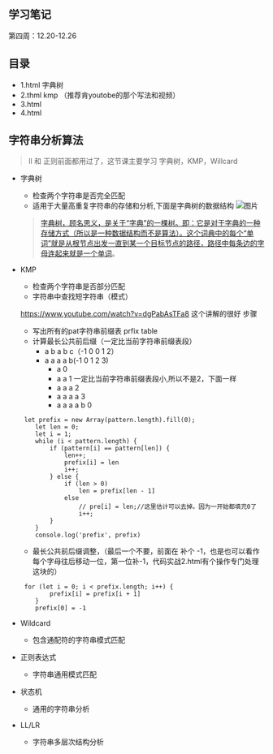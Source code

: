 ## 学习笔记
第四周：12.20-12.26

## 目录
- 1.html  字典树
- 2.thml  kmp （推荐肯youtobe的那个写法和视频）
- 3.html  
- 4.html 

## 字符串分析算法
> ll 和 正则前面都用过了，这节课主要学习 字典树，KMP，Willcard
- 字典树
    - 检查两个字符串是否完全匹配
    - 适用于大量高重复字符串的存储和分析,下面是字典树的数据结构
    ![图片](https://static01.imgkr.com/temp/aa9a9c2202cb4806abcbb1788fb04313.png)

    > [字典树，顾名思义，是关于“字典”的一棵树。即：它是对于字典的一种存储方式（所以是一种数据结构而不是算法）。这个词典中的每个“单词”就是从根节点出发一直到某一个目标节点的路径，路径中每条边的字母连起来就是一个单词](https://www.cnblogs.com/fusiwei/p/11972776.html)。
- KMP
    - 检查两个字符串是否部分匹配
    - 字符串中查找短字符串（模式）

    https://www.youtube.com/watch?v=dgPabAsTFa8  这个讲解的很好
    步骤
    - 写出所有的pat字符串前缀表  prfix table  
    - 计算最长公共前后缀（一定比当前字符串前缀表段）  
        - a b a b c（-1 0 0 1 2）
        - a a a a b(-1 0 1 2 3) 
            - a           0
            - a a         1   一定比当前字符串前缀表段小,所以不是2，下面一样
            - a a a       2
            - a a a a     3
            - a a a a b   0 
    ```
     let prefix = new Array(pattern.length).fill(0);
        let len = 0;
        let i = 1;
        while (i < pattern.length) {
            if (pattern[i] == pattern[len]) {
                len++;
                prefix[i] = len
                i++;
            } else {
                if (len > 0)
                    len = prefix[len - 1]
                else
                    // pre[i] = len;//这里估计可以去掉。因为一开始都填充0了
                    i++;
            }
        }
        console.log('prefix', prefix)
    ```
    - 最长公共前后缀调整，（最后一个不要，前面在 补个 -1，也是也可以看作每个字母往后移动一位，第一位补-1，代码实战2.html有个操作专门处理这块的）
    ```
     for (let i = 0; i < prefix.length; i++) {
            prefix[i] = prefix[i + 1]
        }
        prefix[0] = -1
    ```

- Wildcard
    - 包含通配符的字符串模式匹配
- 正则表达式
    - 字符串通用模式匹配
- 状态机
    - 通用的字符串分析
- LL/LR
    - 字符串多层次结构分析
